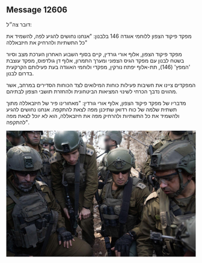 ## Message 12606

דובר צה״ל: 

מפקד פיקוד הצפון ללוחמי אוגדה 146 בלבנון: "אנחנו נחושים להגיע לפה, להשמיד את כל התשתיות ולהרחיק את חיזבאללה"

מפקד פיקוד הצפון, אלוף אורי גורדין, קיים בסוף השבוע האחרון הערכת מצב וסיור בשטח לבנון עם מפקד הגיס הצפוני ומערך התמרון, אלוף דן גולדפוס, מפקד עוצבת 'המפץ' (146), תת-אלוף יפתח נורקין, מפקדי ולוחמי האוגדה בעת פעילותם הקרקעית בדרום לבנון. 

המפקדים ציינו את חשיבות פעילות כוחות המילואים לצד הכוחות הסדירים במרחב, אשר מהווים נדבך הכרחי לשינוי המציאות הביטחונית ולהחזרת תושבי הצפון לבתיהם. 

מדבריו של מפקד פיקוד הצפון, אלוף אורי גורדין: "מאחורינו פיר של חיזבאללה מתוך תשתית שלמה של כוח רדואן שתיכנן מפה לצאת להתקפה. אנחנו נחושים להגיע ולהשמיד את כל התשתיות ולהרחיק מפה את חיזבאללה, הוא לא יוכל לצאת מפה להתקפה".

![Photo](12606/12606_photo.jpg)
